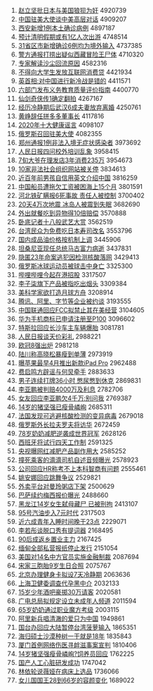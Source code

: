 1. [赵立坚批日本与美国狼狈为奸](http://www.baidu.com/baidu?cl=3&tn=SE_baiduhomet8_jmjb7mjw&rsv_dl=fyb_top&fr=top1000&wd=%D5%D4%C1%A2%BC%E1%C5%FA%C8%D5%B1%BE%D3%EB%C3%C0%B9%FA%C0%C7%B1%B7%CE%AA%BC%E9) 4920739
1. [中国驻美大使谈中美高层对话](http://www.baidu.com/baidu?cl=3&tn=SE_baiduhomet8_jmjb7mjw&rsv_dl=fyb_top&fr=top1000&wd=%D6%D0%B9%FA%D7%A4%C3%C0%B4%F3%CA%B9%CC%B8%D6%D0%C3%C0%B8%DF%B2%E3%B6%D4%BB%B0) 4909207
1. [西安新增1例本土确诊病例](http://www.baidu.com/baidu?cl=3&tn=SE_baiduhomet8_jmjb7mjw&rsv_dl=fyb_top&fr=top1000&wd=%CE%F7%B0%B2%D0%C2%D4%F61%C0%FD%B1%BE%CD%C1%C8%B7%D5%EF%B2%A1%C0%FD) 4897187
1. [预计清明假期或有1亿人次出游](http://www.baidu.com/baidu?cl=3&tn=SE_baiduhomet8_jmjb7mjw&rsv_dl=fyb_top&fr=top1000&wd=%D4%A4%BC%C6%C7%E5%C3%F7%BC%D9%C6%DA%BB%F2%D3%D01%D2%DA%C8%CB%B4%CE%B3%F6%D3%CE) 4748514
1. [31省区市新增确诊6例均为境外输入](http://www.baidu.com/baidu?cl=3&tn=SE_baiduhomet8_jmjb7mjw&rsv_dl=fyb_top&fr=top1000&wd=31%CA%A1%C7%F8%CA%D0%D0%C2%D4%F6%C8%B7%D5%EF6%C0%FD%BE%F9%CE%AA%BE%B3%CD%E2%CA%E4%C8%EB) 4737385
1. [警方通报打捞出疑似西藏冒险王尸体](http://www.baidu.com/baidu?cl=3&tn=SE_baiduhomet8_jmjb7mjw&rsv_dl=fyb_top&fr=top1000&wd=%BE%AF%B7%BD%CD%A8%B1%A8%B4%F2%C0%CC%B3%F6%D2%C9%CB%C6%CE%F7%B2%D8%C3%B0%CF%D5%CD%F5%CA%AC%CC%E5) 4710320
1. [专家解读沙尘回流原因](http://www.baidu.com/baidu?cl=3&tn=SE_baiduhomet8_jmjb7mjw&rsv_dl=fyb_top&fr=top1000&wd=%D7%A8%BC%D2%BD%E2%B6%C1%C9%B3%B3%BE%BB%D8%C1%F7%D4%AD%D2%F2) 4582316
1. [不得向大学生发放互联网消费贷](http://www.baidu.com/baidu?cl=3&tn=SE_baiduhomet8_jmjb7mjw&rsv_dl=fyb_top&fr=top1000&wd=%B2%BB%B5%C3%CF%F2%B4%F3%D1%A7%C9%FA%B7%A2%B7%C5%BB%A5%C1%AA%CD%F8%CF%FB%B7%D1%B4%FB) 4421934
1. [英首相:对中国进行新冷战是错的](http://www.baidu.com/baidu?cl=3&tn=SE_baiduhomet8_jmjb7mjw&rsv_dl=fyb_top&fr=top1000&wd=%D3%A2%CA%D7%CF%E0%3A%B6%D4%D6%D0%B9%FA%BD%F8%D0%D0%D0%C2%C0%E4%D5%BD%CA%C7%B4%ED%B5%C4) 4411571
1. [六部门发布义务教育质量评价指南](http://www.baidu.com/baidu?cl=3&tn=SE_baiduhomet8_jmjb7mjw&rsv_dl=fyb_top&fr=top1000&wd=%C1%F9%B2%BF%C3%C5%B7%A2%B2%BC%D2%E5%CE%F1%BD%CC%D3%FD%D6%CA%C1%BF%C6%C0%BC%DB%D6%B8%C4%CF) 4400770
1. [仙剑奇侠传1确定翻拍](http://www.baidu.com/baidu?cl=3&tn=SE_baiduhomet8_jmjb7mjw&rsv_dl=fyb_top&fr=top1000&wd=%CF%C9%BD%A3%C6%E6%CF%C0%B4%AB1%C8%B7%B6%A8%B7%AD%C5%C4) 4267167
1. [经历冷静期后武汉6成夫妻放弃离婚](http://www.baidu.com/baidu?cl=3&tn=SE_baiduhomet8_jmjb7mjw&rsv_dl=fyb_top&fr=top1000&wd=%BE%AD%C0%FA%C0%E4%BE%B2%C6%DA%BA%F3%CE%E4%BA%BA6%B3%C9%B7%F2%C6%DE%B7%C5%C6%FA%C0%EB%BB%E9) 4250761
1. [黄峥辞任拼多多董事长](http://www.baidu.com/baidu?cl=3&tn=SE_baiduhomet8_jmjb7mjw&rsv_dl=fyb_top&fr=top1000&wd=%BB%C6%E1%BF%B4%C7%C8%CE%C6%B4%B6%E0%B6%E0%B6%AD%CA%C2%B3%A4) 4117816
1. [2020年十大健康谣言](http://www.baidu.com/baidu?cl=3&tn=SE_baiduhomet8_jmjb7mjw&rsv_dl=fyb_top&fr=top1000&wd=2020%C4%EA%CA%AE%B4%F3%BD%A1%BF%B5%D2%A5%D1%D4) 4098107
1. [俄罗斯召回驻美大使](http://www.baidu.com/baidu?cl=3&tn=SE_baiduhomet8_jmjb7mjw&rsv_dl=fyb_top&fr=top1000&wd=%B6%ED%C2%DE%CB%B9%D5%D9%BB%D8%D7%A4%C3%C0%B4%F3%CA%B9) 4082355
1. [郑州通报1例非法入境无症状感染者](http://www.baidu.com/baidu?cl=3&tn=SE_baiduhomet8_jmjb7mjw&rsv_dl=fyb_top&fr=top1000&wd=%D6%A3%D6%DD%CD%A8%B1%A81%C0%FD%B7%C7%B7%A8%C8%EB%BE%B3%CE%DE%D6%A2%D7%B4%B8%D0%C8%BE%D5%DF) 3973692
1. [人民日报四问校外培训乱象](http://www.baidu.com/baidu?cl=3&tn=SE_baiduhomet8_jmjb7mjw&rsv_dl=fyb_top&fr=top1000&wd=%C8%CB%C3%F1%C8%D5%B1%A8%CB%C4%CE%CA%D0%A3%CD%E2%C5%E0%D1%B5%C2%D2%CF%F3) 3958415
1. [7旬大爷在理发店3年消费235万](http://www.baidu.com/baidu?cl=3&tn=SE_baiduhomet8_jmjb7mjw&rsv_dl=fyb_top&fr=top1000&wd=7%D1%AE%B4%F3%D2%AF%D4%DA%C0%ED%B7%A2%B5%EA3%C4%EA%CF%FB%B7%D1235%CD%F2) 3954673
1. [10家非法社会组织网站被关停](http://www.baidu.com/baidu?cl=3&tn=SE_baiduhomet8_jmjb7mjw&rsv_dl=fyb_top&fr=top1000&wd=10%BC%D2%B7%C7%B7%A8%C9%E7%BB%E1%D7%E9%D6%AF%CD%F8%D5%BE%B1%BB%B9%D8%CD%A3) 3834613
1. [近百年前男孩自信用英文介绍中国](http://www.baidu.com/baidu?cl=3&tn=SE_baiduhomet8_jmjb7mjw&rsv_dl=fyb_top&fr=top1000&wd=%BD%FC%B0%D9%C4%EA%C7%B0%C4%D0%BA%A2%D7%D4%D0%C5%D3%C3%D3%A2%CE%C4%BD%E9%C9%DC%D6%D0%B9%FA) 3816259
1. [中国船员遭拖欠工资被困海上15个月](http://www.baidu.com/baidu?cl=3&tn=SE_baiduhomet8_jmjb7mjw&rsv_dl=fyb_top&fr=top1000&wd=%D6%D0%B9%FA%B4%AC%D4%B1%D4%E2%CD%CF%C7%B7%B9%A4%D7%CA%B1%BB%C0%A7%BA%A3%C9%CF15%B8%F6%D4%C2) 3801591
1. [河北铁矿瞒报6死事故 责任人被控制](http://www.baidu.com/baidu?cl=3&tn=SE_baiduhomet8_jmjb7mjw&rsv_dl=fyb_top&fr=top1000&wd=%BA%D3%B1%B1%CC%FA%BF%F3%C2%F7%B1%A86%CB%C0%CA%C2%B9%CA%20%D4%F0%C8%CE%C8%CB%B1%BB%BF%D8%D6%C6) 3700402
1. [20天4万次地震 冰岛人被震到失眠](http://www.baidu.com/baidu?cl=3&tn=SE_baiduhomet8_jmjb7mjw&rsv_dl=fyb_top&fr=top1000&wd=20%CC%EC4%CD%F2%B4%CE%B5%D8%D5%F0%20%B1%F9%B5%BA%C8%CB%B1%BB%D5%F0%B5%BD%CA%A7%C3%DF) 3682690
1. [外出就餐吃到异物得10倍赔偿](http://www.baidu.com/baidu?cl=3&tn=SE_baiduhomet8_jmjb7mjw&rsv_dl=fyb_top&fr=top1000&wd=%CD%E2%B3%F6%BE%CD%B2%CD%B3%D4%B5%BD%D2%EC%CE%EF%B5%C310%B1%B6%C5%E2%B3%A5) 3570888
1. [卧底记者十八般武艺大赏](http://www.baidu.com/baidu?cl=3&tn=SE_baiduhomet8_jmjb7mjw&rsv_dl=fyb_top&fr=top1000&wd=%CE%D4%B5%D7%BC%C7%D5%DF%CA%AE%B0%CB%B0%E3%CE%E4%D2%D5%B4%F3%C9%CD) 3562519
1. [台湾民众为免费吃日本寿司改名](http://www.baidu.com/baidu?cl=3&tn=SE_baiduhomet8_jmjb7mjw&rsv_dl=fyb_top&fr=top1000&wd=%CC%A8%CD%E5%C3%F1%D6%DA%CE%AA%C3%E2%B7%D1%B3%D4%C8%D5%B1%BE%CA%D9%CB%BE%B8%C4%C3%FB) 3553796
1. [国内成品油价格按机制上调](http://www.baidu.com/baidu?cl=3&tn=SE_baiduhomet8_jmjb7mjw&rsv_dl=fyb_top&fr=top1000&wd=%B9%FA%C4%DA%B3%C9%C6%B7%D3%CD%BC%DB%B8%F1%B0%B4%BB%FA%D6%C6%C9%CF%B5%F7) 3445906
1. [坦桑尼亚现任总统马古富力病逝](http://www.baidu.com/baidu?cl=3&tn=SE_baiduhomet8_jmjb7mjw&rsv_dl=fyb_top&fr=top1000&wd=%CC%B9%C9%A3%C4%E1%D1%C7%CF%D6%C8%CE%D7%DC%CD%B3%C2%ED%B9%C5%B8%BB%C1%A6%B2%A1%CA%C5) 3437831
1. [隐匿23年命案逃犯因检测核酸落网](http://www.baidu.com/baidu?cl=3&tn=SE_baiduhomet8_jmjb7mjw&rsv_dl=fyb_top&fr=top1000&wd=%D2%FE%C4%E423%C4%EA%C3%FC%B0%B8%CC%D3%B7%B8%D2%F2%BC%EC%B2%E2%BA%CB%CB%E1%C2%E4%CD%F8) 3429413
1. [俄罗斯冰球运动员被球击中身亡](http://www.baidu.com/baidu?cl=3&tn=SE_baiduhomet8_jmjb7mjw&rsv_dl=fyb_top&fr=top1000&wd=%B6%ED%C2%DE%CB%B9%B1%F9%C7%F2%D4%CB%B6%AF%D4%B1%B1%BB%C7%F2%BB%F7%D6%D0%C9%ED%CD%F6) 3325300
1. [哔哩哔哩今起在港招股](http://www.baidu.com/baidu?cl=3&tn=SE_baiduhomet8_jmjb7mjw&rsv_dl=fyb_top&fr=top1000&wd=%DF%D9%C1%A8%DF%D9%C1%A8%BD%F1%C6%F0%D4%DA%B8%DB%D5%D0%B9%C9) 3317507
1. [李子柒旗下产品被指吃出烟头](http://www.baidu.com/baidu?cl=3&tn=SE_baiduhomet8_jmjb7mjw&rsv_dl=fyb_top&fr=top1000&wd=%C0%EE%D7%D3%C6%E2%C6%EC%CF%C2%B2%FA%C6%B7%B1%BB%D6%B8%B3%D4%B3%F6%D1%CC%CD%B7) 3309384
1. [美科学家欲打造月球方舟](http://www.baidu.com/baidu?cl=3&tn=SE_baiduhomet8_jmjb7mjw&rsv_dl=fyb_top&fr=top1000&wd=%C3%C0%BF%C6%D1%A7%BC%D2%D3%FB%B4%F2%D4%EC%D4%C2%C7%F2%B7%BD%D6%DB) 3208914
1. [腾讯、阿里、字节等企业被约谈](http://www.baidu.com/baidu?cl=3&tn=SE_baiduhomet8_jmjb7mjw&rsv_dl=fyb_top&fr=top1000&wd=%CC%DA%D1%B6%A1%A2%B0%A2%C0%EF%A1%A2%D7%D6%BD%DA%B5%C8%C6%F3%D2%B5%B1%BB%D4%BC%CC%B8) 3193555
1. [中国联通回应FCC拟禁止其在美经营](http://www.baidu.com/baidu?cl=3&tn=SE_baiduhomet8_jmjb7mjw&rsv_dl=fyb_top&fr=top1000&wd=%D6%D0%B9%FA%C1%AA%CD%A8%BB%D8%D3%A6FCC%C4%E2%BD%FB%D6%B9%C6%E4%D4%DA%C3%C0%BE%AD%D3%AA) 3104605
1. [华为手机商标已申请注册至P100](http://www.baidu.com/baidu?cl=3&tn=SE_baiduhomet8_jmjb7mjw&rsv_dl=fyb_top&fr=top1000&wd=%BB%AA%CE%AA%CA%D6%BB%FA%C9%CC%B1%EA%D2%D1%C9%EA%C7%EB%D7%A2%B2%E1%D6%C1P100) 3096602
1. [特斯拉回应长沙车主车辆爆胎](http://www.baidu.com/baidu?cl=3&tn=SE_baiduhomet8_jmjb7mjw&rsv_dl=fyb_top&fr=top1000&wd=%CC%D8%CB%B9%C0%AD%BB%D8%D3%A6%B3%A4%C9%B3%B3%B5%D6%F7%B3%B5%C1%BE%B1%AC%CC%A5) 3081781
1. [人民日报谈天价彩礼](http://www.baidu.com/baidu?cl=3&tn=SE_baiduhomet8_jmjb7mjw&rsv_dl=fyb_top&fr=top1000&wd=%C8%CB%C3%F1%C8%D5%B1%A8%CC%B8%CC%EC%BC%DB%B2%CA%C0%F1) 2988221
1. [欧冠8强出炉](http://www.baidu.com/baidu?cl=3&tn=SE_baiduhomet8_jmjb7mjw&rsv_dl=fyb_top&fr=top1000&wd=%C5%B7%B9%DA8%C7%BF%B3%F6%C2%AF) 2981218
1. [陆川称高晓松暴瘦到单薄](http://www.baidu.com/baidu?cl=3&tn=SE_baiduhomet8_jmjb7mjw&rsv_dl=fyb_top&fr=top1000&wd=%C2%BD%B4%A8%B3%C6%B8%DF%CF%FE%CB%C9%B1%A9%CA%DD%B5%BD%B5%A5%B1%A1) 2973919
1. [曝苹果最早4月推出新款iPad Pro](http://www.baidu.com/baidu?cl=3&tn=SE_baiduhomet8_jmjb7mjw&rsv_dl=fyb_top&fr=top1000&wd=%C6%D8%C6%BB%B9%FB%D7%EE%D4%E74%D4%C2%CD%C6%B3%F6%D0%C2%BF%EEiPad%20Pro) 2962488
1. [费启鸣方辟谣与何炅牵手](http://www.baidu.com/baidu?cl=3&tn=SE_baiduhomet8_jmjb7mjw&rsv_dl=fyb_top&fr=top1000&wd=%B7%D1%C6%F4%C3%F9%B7%BD%B1%D9%D2%A5%D3%EB%BA%CE%EA%C1%C7%A3%CA%D6) 2883633
1. [男子连续打牌36小时 憋尿憋到休克](http://www.baidu.com/baidu?cl=3&tn=SE_baiduhomet8_jmjb7mjw&rsv_dl=fyb_top&fr=top1000&wd=%C4%D0%D7%D3%C1%AC%D0%F8%B4%F2%C5%C636%D0%A1%CA%B1%20%B1%EF%C4%F2%B1%EF%B5%BD%D0%DD%BF%CB) 2869831
1. [李亚鹏被判赔4000万及利息](http://www.baidu.com/baidu?cl=3&tn=SE_baiduhomet8_jmjb7mjw&rsv_dl=fyb_top&fr=top1000&wd=%C0%EE%D1%C7%C5%F4%B1%BB%C5%D0%C5%E24000%CD%F2%BC%B0%C0%FB%CF%A2) 2782706
1. [女友回应李亚鹏欠4千万:别问我](http://www.baidu.com/baidu?cl=3&tn=SE_baiduhomet8_jmjb7mjw&rsv_dl=fyb_top&fr=top1000&wd=%C5%AE%D3%D1%BB%D8%D3%A6%C0%EE%D1%C7%C5%F4%C7%B74%C7%A7%CD%F2%3A%B1%F0%CE%CA%CE%D2) 2769387
1. [14岁的猪坚强已瘦骨嶙峋](http://www.baidu.com/baidu?cl=3&tn=SE_baiduhomet8_jmjb7mjw&rsv_dl=fyb_top&fr=top1000&wd=14%CB%EA%B5%C4%D6%ED%BC%E1%C7%BF%D2%D1%CA%DD%B9%C7%E1%D7%E1%BE) 2685311
1. [法国发现可逃避核酸检测的变异病毒](http://www.baidu.com/baidu?cl=3&tn=SE_baiduhomet8_jmjb7mjw&rsv_dl=fyb_top&fr=top1000&wd=%B7%A8%B9%FA%B7%A2%CF%D6%BF%C9%CC%D3%B1%DC%BA%CB%CB%E1%BC%EC%B2%E2%B5%C4%B1%E4%D2%EC%B2%A1%B6%BE) 2679018
1. [俄罗斯外长拉夫罗夫将访华](http://www.baidu.com/baidu?cl=3&tn=SE_baiduhomet8_jmjb7mjw&rsv_dl=fyb_top&fr=top1000&wd=%B6%ED%C2%DE%CB%B9%CD%E2%B3%A4%C0%AD%B7%F2%C2%DE%B7%F2%BD%AB%B7%C3%BB%AA) 2672459
1. [78岁奶奶减肥逆袭成世界冠军](http://www.baidu.com/baidu?cl=3&tn=SE_baiduhomet8_jmjb7mjw&rsv_dl=fyb_top&fr=top1000&wd=78%CB%EA%C4%CC%C4%CC%BC%F5%B7%CA%C4%E6%CF%AE%B3%C9%CA%C0%BD%E7%B9%DA%BE%FC) 2628126
1. [西班牙将试行四天工作制](http://www.baidu.com/baidu?cl=3&tn=SE_baiduhomet8_jmjb7mjw&rsv_dl=fyb_top&fr=top1000&wd=%CE%F7%B0%E0%D1%C0%BD%AB%CA%D4%D0%D0%CB%C4%CC%EC%B9%A4%D7%F7%D6%C6) 2591325
1. [央视曝网红减肥产品副作用大](http://www.baidu.com/baidu?cl=3&tn=SE_baiduhomet8_jmjb7mjw&rsv_dl=fyb_top&fr=top1000&wd=%D1%EB%CA%D3%C6%D8%CD%F8%BA%EC%BC%F5%B7%CA%B2%FA%C6%B7%B8%B1%D7%F7%D3%C3%B4%F3) 2585252
1. [撞死乘客的滴滴司机自述音频曝光](http://www.baidu.com/baidu?cl=3&tn=SE_baiduhomet8_jmjb7mjw&rsv_dl=fyb_top&fr=top1000&wd=%D7%B2%CB%C0%B3%CB%BF%CD%B5%C4%B5%CE%B5%CE%CB%BE%BB%FA%D7%D4%CA%F6%D2%F4%C6%B5%C6%D8%B9%E2) 2578923
1. [公司回应HR称考不上本科智商有问题](http://www.baidu.com/baidu?cl=3&tn=SE_baiduhomet8_jmjb7mjw&rsv_dl=fyb_top&fr=top1000&wd=%B9%AB%CB%BE%BB%D8%D3%A6HR%B3%C6%BF%BC%B2%BB%C9%CF%B1%BE%BF%C6%D6%C7%C9%CC%D3%D0%CE%CA%CC%E2) 2555461
1. [姚安娜回应跳舞争议](http://www.baidu.com/baidu?cl=3&tn=SE_baiduhomet8_jmjb7mjw&rsv_dl=fyb_top&fr=top1000&wd=%D2%A6%B0%B2%C4%C8%BB%D8%D3%A6%CC%F8%CE%E8%D5%F9%D2%E9) 2529821
1. [外卖平台对曼玲粥店下架](http://www.baidu.com/baidu?cl=3&tn=SE_baiduhomet8_jmjb7mjw&rsv_dl=fyb_top&fr=top1000&wd=%CD%E2%C2%F4%C6%BD%CC%A8%B6%D4%C2%FC%C1%E1%D6%E0%B5%EA%CF%C2%BC%DC) 2500629
1. [巴萨续约梅西报价曝光](http://www.baidu.com/baidu?cl=3&tn=SE_baiduhomet8_jmjb7mjw&rsv_dl=fyb_top&fr=top1000&wd=%B0%CD%C8%F8%D0%F8%D4%BC%C3%B7%CE%F7%B1%A8%BC%DB%C6%D8%B9%E2) 2488660
1. [黑龙江14岁女生弑母藏尸 已被刑拘](http://www.baidu.com/baidu?cl=3&tn=SE_baiduhomet8_jmjb7mjw&rsv_dl=fyb_top&fr=top1000&wd=%BA%DA%C1%FA%BD%AD14%CB%EA%C5%AE%C9%FA%DF%B1%C4%B8%B2%D8%CA%AC%20%D2%D1%B1%BB%D0%CC%BE%D0) 2413107
1. [95号汽油步入7元时代](http://www.baidu.com/baidu?cl=3&tn=SE_baiduhomet8_jmjb7mjw&rsv_dl=fyb_top&fr=top1000&wd=95%BA%C5%C6%FB%D3%CD%B2%BD%C8%EB7%D4%AA%CA%B1%B4%FA) 2317503
1. [近六成青年入睡时间晚于23点](http://www.baidu.com/baidu?cl=3&tn=SE_baiduhomet8_jmjb7mjw&rsv_dl=fyb_top&fr=top1000&wd=%BD%FC%C1%F9%B3%C9%C7%E0%C4%EA%C8%EB%CB%AF%CA%B1%BC%E4%CD%ED%D3%DA23%B5%E3) 2229071
1. [李若彤谈脱口秀有提词器](http://www.baidu.com/baidu?cl=3&tn=SE_baiduhomet8_jmjb7mjw&rsv_dl=fyb_top&fr=top1000&wd=%C0%EE%C8%F4%CD%AE%CC%B8%CD%D1%BF%DA%D0%E3%D3%D0%CC%E1%B4%CA%C6%F7) 2168495
1. [90后成返乡置业主力](http://www.baidu.com/baidu?cl=3&tn=SE_baiduhomet8_jmjb7mjw&rsv_dl=fyb_top&fr=top1000&wd=90%BA%F3%B3%C9%B7%B5%CF%E7%D6%C3%D2%B5%D6%F7%C1%A6) 2167425
1. [缅甸全部私营报纸停止发行](http://www.baidu.com/baidu?cl=3&tn=SE_baiduhomet8_jmjb7mjw&rsv_dl=fyb_top&fr=top1000&wd=%C3%E5%B5%E9%C8%AB%B2%BF%CB%BD%D3%AA%B1%A8%D6%BD%CD%A3%D6%B9%B7%A2%D0%D0) 2151054
1. [美国对14名中方官员实施金融制裁](http://www.baidu.com/baidu?cl=3&tn=SE_baiduhomet8_jmjb7mjw&rsv_dl=fyb_top&fr=top1000&wd=%C3%C0%B9%FA%B6%D414%C3%FB%D6%D0%B7%BD%B9%D9%D4%B1%CA%B5%CA%A9%BD%F0%C8%DA%D6%C6%B2%C3) 2087694
1. [宋家三胞胎9岁生日合照](http://www.baidu.com/baidu?cl=3&tn=SE_baiduhomet8_jmjb7mjw&rsv_dl=fyb_top&fr=top1000&wd=%CB%CE%BC%D2%C8%FD%B0%FB%CC%A59%CB%EA%C9%FA%C8%D5%BA%CF%D5%D5) 2075767
1. [北京办理健身卡拟设7天冷静期](http://www.baidu.com/baidu?cl=3&tn=SE_baiduhomet8_jmjb7mjw&rsv_dl=fyb_top&fr=top1000&wd=%B1%B1%BE%A9%B0%EC%C0%ED%BD%A1%C9%ED%BF%A8%C4%E2%C9%E87%CC%EC%C0%E4%BE%B2%C6%DA) 2063636
1. [上海卫健委调查代孕黑中介](http://www.baidu.com/baidu?cl=3&tn=SE_baiduhomet8_jmjb7mjw&rsv_dl=fyb_top&fr=top1000&wd=%C9%CF%BA%A3%CE%C0%BD%A1%CE%AF%B5%F7%B2%E9%B4%FA%D4%D0%BA%DA%D6%D0%BD%E9) 2032133
1. [15岁少年酒吧豪掷30万请客](http://www.baidu.com/baidu?cl=3&tn=SE_baiduhomet8_jmjb7mjw&rsv_dl=fyb_top&fr=top1000&wd=15%CB%EA%C9%D9%C4%EA%BE%C6%B0%C9%BA%C0%D6%C030%CD%F2%C7%EB%BF%CD) 2020581
1. [广电总局拟规定设立未成年人频道](http://www.baidu.com/baidu?cl=3&tn=SE_baiduhomet8_jmjb7mjw&rsv_dl=fyb_top&fr=top1000&wd=%B9%E3%B5%E7%D7%DC%BE%D6%C4%E2%B9%E6%B6%A8%C9%E8%C1%A2%CE%B4%B3%C9%C4%EA%C8%CB%C6%B5%B5%C0) 2011594
1. [65岁奶奶通过职业魔方考级](http://www.baidu.com/baidu?cl=3&tn=SE_baiduhomet8_jmjb7mjw&rsv_dl=fyb_top&fr=top1000&wd=65%CB%EA%C4%CC%C4%CC%CD%A8%B9%FD%D6%B0%D2%B5%C4%A7%B7%BD%BF%BC%BC%B6) 2003115
1. [阿里新兵唱清澈的爱只为中国](http://www.baidu.com/baidu?cl=3&tn=SE_baiduhomet8_jmjb7mjw&rsv_dl=fyb_top&fr=top1000&wd=%B0%A2%C0%EF%D0%C2%B1%F8%B3%AA%C7%E5%B3%BA%B5%C4%B0%AE%D6%BB%CE%AA%D6%D0%B9%FA) 1949861
1. [国台办回应大陆暂停台湾菠萝输入](http://www.baidu.com/baidu?cl=3&tn=SE_baiduhomet8_jmjb7mjw&rsv_dl=fyb_top&fr=top1000&wd=%B9%FA%CC%A8%B0%EC%BB%D8%D3%A6%B4%F3%C2%BD%D4%DD%CD%A3%CC%A8%CD%E5%B2%A4%C2%DC%CA%E4%C8%EB) 1865351
1. [海归硕士沙漠种树一干就是18年](http://www.baidu.com/baidu?cl=3&tn=SE_baiduhomet8_jmjb7mjw&rsv_dl=fyb_top&fr=top1000&wd=%BA%A3%B9%E9%CB%B6%CA%BF%C9%B3%C4%AE%D6%D6%CA%F7%D2%BB%B8%C9%BE%CD%CA%C718%C4%EA) 1835843
1. [厦门首例网络伤医寻衅滋事案宣判](http://www.baidu.com/baidu?cl=3&tn=SE_baiduhomet8_jmjb7mjw&rsv_dl=fyb_top&fr=top1000&wd=%CF%C3%C3%C5%CA%D7%C0%FD%CD%F8%C2%E7%C9%CB%D2%BD%D1%B0%D0%C6%D7%CC%CA%C2%B0%B8%D0%FB%C5%D0) 1810406
1. [14岁猪坚强瘦骨嶙峋?饲养员回应](http://www.baidu.com/baidu?cl=3&tn=SE_baiduhomet8_jmjb7mjw&rsv_dl=fyb_top&fr=top1000&wd=14%CB%EA%D6%ED%BC%E1%C7%BF%CA%DD%B9%C7%E1%D7%E1%BE%3F%CB%C7%D1%F8%D4%B1%BB%D8%D3%A6) 1762225
1. [国产人工心脏研发成功](http://www.baidu.com/baidu?cl=3&tn=SE_baiduhomet8_jmjb7mjw&rsv_dl=fyb_top&fr=top1000&wd=%B9%FA%B2%FA%C8%CB%B9%A4%D0%C4%D4%E0%D1%D0%B7%A2%B3%C9%B9%A6) 1747042
1. [林依轮说薇娅在病床上选品](http://www.baidu.com/baidu?cl=3&tn=SE_baiduhomet8_jmjb7mjw&rsv_dl=fyb_top&fr=top1000&wd=%C1%D6%D2%C0%C2%D6%CB%B5%DE%B1%E6%AB%D4%DA%B2%A1%B4%B2%C9%CF%D1%A1%C6%B7) 1736066
1. [女儿国国王28到66岁的容颜变化](http://www.baidu.com/baidu?cl=3&tn=SE_baiduhomet8_jmjb7mjw&rsv_dl=fyb_top&fr=top1000&wd=%C5%AE%B6%F9%B9%FA%B9%FA%CD%F528%B5%BD66%CB%EA%B5%C4%C8%DD%D1%D5%B1%E4%BB%AF) 1689022